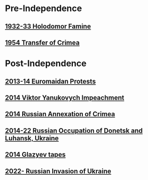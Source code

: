 # Pre-Independence
## [1932-33 Holodomor Famine](../Russia/1917-91%20Soviet%20Period/1932-33%20Holodomor%20Famine)
## [1954 Transfer of Crimea](../Russia/1917-91%20Soviet%20Period/1954%20Transfer%20of%20Crimea)
# Post-Independence
## [2013-14 Euromaidan Protests](2013-14%20Euromaidan%20Protests)
## [2014 Viktor Yanukovych Impeachment](2014%20Viktor%20Yanukovych%20Impeachment)
## [2014 Russian Annexation of Crimea](../Russia/1991-%20Modern%20Russia/2014%20Russian%20Annexation%20of%20Crimea)
## [2014-22 Russian Occupation of Donetsk and Luhansk, Ukraine](../Russia/1991-%20Modern%20Russia/2014-22%20Russian%20Occupation%20of%20Donetsk%20and%20Luhansk,%20Ukraine)
## [2014 Glazyev tapes](../Russia/1991-%20Modern%20Russia/2014%20Glazyev%20tapes)
## [2022- Russian Invasion of Ukraine](../Russia/1991-%20Modern%20Russia/2022-%20Russian%20Invasion%20of%20Ukraine)